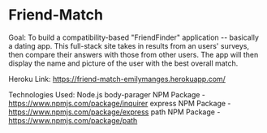 # Friend-Match

Goal: 
To build a compatibility-based "FriendFinder" application -- basically a dating app. This full-stack site takes in results from an users' surveys, then compare their answers with those from other users. The app will then display the name and picture of the user with the best overall match. 

Heroku Link: 
https://friend-match-emilymanges.herokuapp.com/

Technologies Used:
Node.js
body-parager NPM Package - https://www.npmjs.com/package/inquirer
express NPM Package - https://www.npmjs.com/package/express
path NPM Package - https://www.npmjs.com/package/path


